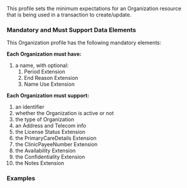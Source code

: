 
This profile sets the minimum expectations for an Organization resource that is being used in a transaction to create/update.

### Mandatory and Must Support Data Elements

This Organization profile has the following mandatory elements:

**Each Organization must have:**

1. a name, with optional:
	1.  Period Extension
	2.  End Reason Extension
	3.  Name Use Extension

**Each Organization must support:**

1.  an identifier
2.  whether the Organization is active or not
3.  the type of Organization
4.  an Address and Telecom info
5.  the License Status Extension 
6.  the PrimaryCareDetails Extension
7.  the ClinicPayeeNumber Extension
8.  the Availability Extension
9.  the Confidentiality Extension
10.  the Notes Extension


### Examples

